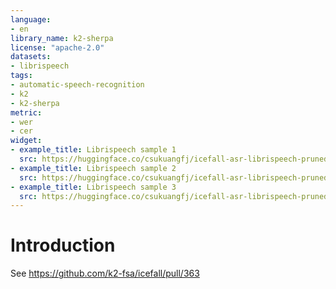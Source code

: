 ```yaml
---
language:
- en
library_name: k2-sherpa
license: "apache-2.0"
datasets:
- librispeech
tags:
- automatic-speech-recognition
- k2
- k2-sherpa
metric:
- wer
- cer
widget:
- example_title: Librispeech sample 1
  src: https://huggingface.co/csukuangfj/icefall-asr-librispeech-pruned-transducer-stateless3-2022-05-13/resolve/main/test_wavs/1089-134686-0001.wav
- example_title: Librispeech sample 2
  src: https://huggingface.co/csukuangfj/icefall-asr-librispeech-pruned-transducer-stateless3-2022-05-13/resolve/main/test_wavs/1221-135766-0001.wav
- example_title: Librispeech sample 3
  src: https://huggingface.co/csukuangfj/icefall-asr-librispeech-pruned-transducer-stateless3-2022-05-13/resolve/main/test_wavs/1221-135766-0002.wav
---
```


# Introduction
See https://github.com/k2-fsa/icefall/pull/363